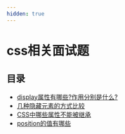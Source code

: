 ```yaml
---
hidden: true
---
```

# css相关面试题

## 目录
* [display属性有哪些?作用分别是什么?](./display.md)
* [几种隐藏元素的方式比较](./hideElement.md)
* [CSS中哪些属性不能被继承](./inherit.md)
* [position的值有哪些](./position.md)